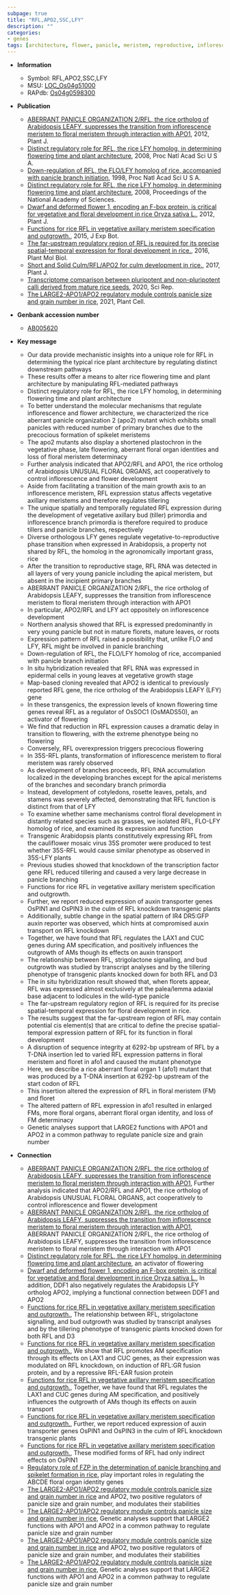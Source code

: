 ```yaml
---
subpage: true
title: "RFL,APO2,SSC,LFY"
description: ""
categories:
- genes
tags: [architecture, flower, panicle, meristem, reproductive, inflorescence, growth, floral meristem, spikelet, root, axillary meristem, leaf, flowering time, floral, vegetative, tillering, tiller, stamen, branching, spikelet meristem, transcription factor, culm, auxin, transporter, strigolactone, auxin transport, development, floral organ, organ identity, grain, grain number, panicle size]
---
```


* **Information**  
    + Symbol: RFL,APO2,SSC,LFY  
    + MSU: [LOC_Os04g51000](http://rice.plantbiology.msu.edu/cgi-bin/ORF_infopage.cgi?orf=LOC_Os04g51000)  
    + RAPdb: [Os04g0598300](http://rapdb.dna.affrc.go.jp/viewer/gbrowse_details/irgsp1?name=Os04g0598300)  

* **Publication**  
    + [ABERRANT PANICLE ORGANIZATION 2/RFL, the rice ortholog of Arabidopsis LEAFY, suppresses the transition from inflorescence meristem to floral meristem through interaction with APO1](http://www.ncbi.nlm.nih.gov/pubmed?term=ABERRANT+PANICLE+ORGANIZATION+2/RFL,+the+rice+ortholog+of+Arabidopsis+LEAFY,+suppresses+the+transition+from+inflorescence+meristem+to+floral+meristem+through+interaction+with+APO1%5BTitle%5D), 2012, Plant J.
    + [Distinct regulatory role for RFL, the rice LFY homolog, in determining flowering time and plant architecture](http://www.ncbi.nlm.nih.gov/pubmed?term=Distinct+regulatory+role+for+RFL,+the+rice+LFY+homolog,+in+determining+flowering+time+and+plant+architecture%5BTitle%5D), 2008, Proc Natl Acad Sci U S A.
    + [Down-regulation of RFL, the FLO/LFY homolog of rice, accompanied with panicle branch initiation](http://www.ncbi.nlm.nih.gov/pubmed?term=Down-regulation+of+RFL,+the+FLO/LFY+homolog+of+rice,+accompanied+with+panicle+branch+initiation%5BTitle%5D), 1998, Proc Natl Acad Sci U S A.
    + [Distinct regulatory role for RFL, the rice LFY homolog, in determining flowering time and plant architecture](http://www.ncbi.nlm.nih.gov/pubmed?term=Distinct+regulatory+role+for+RFL,+the+rice+LFY+homolog,+in+determining+flowering+time+and+plant+architecture%5BTitle%5D), 2008, Proceedings of the National Academy of Sciences.
    + [Dwarf and deformed flower 1, encoding an F-box protein, is critical for vegetative and floral development in rice Oryza sativa L.](http://www.ncbi.nlm.nih.gov/pubmed?term=Dwarf+and+deformed+flower+1,+encoding+an+F-box+protein,+is+critical+for+vegetative+and+floral+development+in+rice+Oryza+sativa+L.%5BTitle%5D), 2012, Plant J.
    + [Functions for rice RFL in vegetative axillary meristem specification and outgrowth.](http://www.ncbi.nlm.nih.gov/pubmed?term=Functions+for+rice+RFL+in+vegetative+axillary+meristem+specification+and+outgrowth.%5BTitle%5D), 2015, J Exp Bot.
    + [The far-upstream regulatory region of RFL is required for its precise spatial-temporal expression for floral development in rice.](http://www.ncbi.nlm.nih.gov/pubmed?term=The+far-upstream+regulatory+region+of+RFL+is+required+for+its+precise+spatial-temporal+expression+for+floral+development+in+rice.%5BTitle%5D), 2016, Plant Mol Biol.
    + [Short and Solid Culm/RFL/APO2 for culm development in rice.](http://www.ncbi.nlm.nih.gov/pubmed?term=Short+and+Solid+Culm/RFL/APO2+for+culm+development+in+rice.%5BTitle%5D), 2017, Plant J.
    + [Transcriptome comparison between pluripotent and non-pluripotent calli derived from mature rice seeds](http://www.ncbi.nlm.nih.gov/pubmed?term=Transcriptome+comparison+between+pluripotent+and+non-pluripotent+calli+derived+from+mature+rice+seeds%5BTitle%5D), 2020, Sci Rep.
    + [The LARGE2-APO1/APO2 regulatory module controls panicle size and grain number in rice](http://www.ncbi.nlm.nih.gov/pubmed?term=The+LARGE2-APO1/APO2+regulatory+module+controls+panicle+size+and+grain+number+in+rice%5BTitle%5D), 2021, Plant Cell.

* **Genbank accession number**  
    + [AB005620](http://www.ncbi.nlm.nih.gov/nuccore/AB005620)

* **Key message**  
    + Our data provide mechanistic insights into a unique role for RFL in determining the typical rice plant architecture by regulating distinct downstream pathways
    + These results offer a means to alter rice flowering time and plant architecture by manipulating RFL-mediated pathways
    + Distinct regulatory role for RFL, the rice LFY homolog, in determining flowering time and plant architecture
    + To better understand the molecular mechanisms that regulate inflorescence and flower architecture, we characterized the rice aberrant panicle organization 2 (apo2) mutant which exhibits small panicles with reduced number of primary branches due to the precocious formation of spikelet meristems
    + The apo2 mutants also display a shortened plastochron in the vegetative phase, late flowering, aberrant floral organ identities and loss of floral meristem determinacy
    + Further analysis indicated that APO2/RFL and APO1, the rice ortholog of Arabidopsis UNUSUAL FLORAL ORGANS, act cooperatively to control inflorescence and flower development
    + Aside from facilitating a transition of the main growth axis to an inflorescence meristem, RFL expression status affects vegetative axillary meristems and therefore regulates tillering
    + The unique spatially and temporally regulated RFL expression during the development of vegetative axillary bud (tiller) primordia and inflorescence branch primordia is therefore required to produce tillers and panicle branches, respectively
    + Diverse orthologous LFY genes regulate vegetative-to-reproductive phase transition when expressed in Arabidopsis, a property not shared by RFL, the homolog in the agronomically important grass, rice
    + After the transition to reproductive stage, RFL RNA was detected in all layers of very young panicle including the apical meristem, but absent in the incipient primary branches
    + ABERRANT PANICLE ORGANIZATION 2/RFL, the rice ortholog of Arabidopsis LEAFY, suppresses the transition from inflorescence meristem to floral meristem through interaction with APO1
    + In particular, APO2/RFL and LFY act oppositely on inflorescence development
    + Northern analysis showed that RFL is expressed predominantly in very young panicle but not in mature florets, mature leaves, or roots
    + Expression pattern of RFL raised a possibility that, unlike FLO and LFY, RFL might be involved in panicle branching
    + Down-regulation of RFL, the FLO/LFY homolog of rice, accompanied with panicle branch initiation
    + In situ hybridization revealed that RFL RNA was expressed in epidermal cells in young leaves at vegetative growth stage
    + Map-based cloning revealed that APO2 is identical to previously reported RFL gene, the rice ortholog of the Arabidopsis LEAFY (LFY) gene
    + In these transgenics, the expression levels of known flowering time genes reveal RFL as a regulator of OsSOC1 (OsMADS50), an activator of flowering
    + We find that reduction in RFL expression causes a dramatic delay in transition to flowering, with the extreme phenotype being no flowering
    + Conversely, RFL overexpression triggers precocious flowering
    + In 35S-RFL plants, transformation of inflorescence meristem to floral meristem was rarely observed
    + As development of branches proceeds, RFL RNA accumulation localized in the developing branches except for the apical meristems of the branches and secondary branch primordia
    + Instead, development of cotyledons, rosette leaves, petals, and stamens was severely affected, demonstrating that RFL function is distinct from that of LFY
    + To examine whether same mechanisms control floral development in distantly related species such as grasses, we isolated RFL, FLO-LFY homolog of rice, and examined its expression and function
    + Transgenic Arabidopsis plants constitutively expressing RFL from the cauliflower mosaic virus 35S promoter were produced to test whether 35S-RFL would cause similar phenotype as observed in 35S-LFY plants
    + Previous studies showed that knockdown of the transcription factor gene RFL reduced tillering and caused a very large decrease in panicle branching
    + Functions for rice RFL in vegetative axillary meristem specification and outgrowth.
    + Further, we report reduced expression of auxin transporter genes OsPIN1 and OsPIN3 in the culm of RFL knockdown transgenic plants
    + Additionally, subtle change in the spatial pattern of IR4 DR5:GFP auxin reporter was observed, which hints at compromised auxin transport on RFL knockdown
    + Together, we have found that RFL regulates the LAX1 and CUC genes during AM specification, and positively influences the outgrowth of AMs though its effects on auxin transport
    + The relationship between RFL, strigolactone signalling, and bud outgrowth was studied by transcript analyses and by the tillering phenotype of transgenic plants knocked down for both RFL and D3
    + The in situ hybridization result showed that, when florets appear, RFL was expressed almost exclusively at the palea/lemma adaxial base adjacent to lodicules in the wild-type panicle
    + The far-upstream regulatory region of RFL is required for its precise spatial-temporal expression for floral development in rice.
    + The results suggest that the far-upstream region of RFL may contain potential cis element(s) that are critical to define the precise spatial-temporal expression pattern of RFL for its function in floral development
    + A disruption of sequence integrity at 6292-bp upstream of RFL by a T-DNA insertion led to varied RFL expression patterns in floral meristem and floret in afo1 and caused the mutant phenotype
    + Here, we describe a rice aberrant floral organ 1 (afo1) mutant that was produced by a T-DNA insertion at 6292-bp upstream of the start codon of RFL
    + This insertion altered the expression of RFL in floral meristem (FM) and floret
    + The altered pattern of RFL expression in afo1 resulted in enlarged FMs, more floral organs, aberrant floral organ identity, and loss of FM determinacy
    + Genetic analyses support that LARGE2 functions with APO1 and APO2 in a common pathway to regulate panicle size and grain number

* **Connection**  
    + [ABERRANT PANICLE ORGANIZATION 2/RFL, the rice ortholog of Arabidopsis LEAFY, suppresses the transition from inflorescence meristem to floral meristem through interaction with APO1](http://www.ncbi.nlm.nih.gov/pubmed?term=ABERRANT+PANICLE+ORGANIZATION+2/RFL,+the+rice+ortholog+of+Arabidopsis+LEAFY,+suppresses+the+transition+from+inflorescence+meristem+to+floral+meristem+through+interaction+with+APO1%5BTitle%5D), Further analysis indicated that APO2/RFL and APO1, the rice ortholog of Arabidopsis UNUSUAL FLORAL ORGANS, act cooperatively to control inflorescence and flower development
    + [ABERRANT PANICLE ORGANIZATION 2/RFL, the rice ortholog of Arabidopsis LEAFY, suppresses the transition from inflorescence meristem to floral meristem through interaction with APO1](http://www.ncbi.nlm.nih.gov/pubmed?term=ABERRANT+PANICLE+ORGANIZATION+2/RFL,+the+rice+ortholog+of+Arabidopsis+LEAFY,+suppresses+the+transition+from+inflorescence+meristem+to+floral+meristem+through+interaction+with+APO1%5BTitle%5D), ABERRANT PANICLE ORGANIZATION 2/RFL, the rice ortholog of Arabidopsis LEAFY, suppresses the transition from inflorescence meristem to floral meristem through interaction with APO1
    + [Distinct regulatory role for RFL, the rice LFY homolog, in determining flowering time and plant architecture](OsMADS50), an activator of flowering
    + [Dwarf and deformed flower 1, encoding an F-box protein, is critical for vegetative and floral development in rice Oryza sativa L.](http://www.ncbi.nlm.nih.gov/pubmed?term=Dwarf+and+deformed+flower+1,+encoding+an+F-box+protein,+is+critical+for+vegetative+and+floral+development+in+rice+Oryza+sativa+L.%5BTitle%5D), In addition, DDF1 also negatively regulates the Arabidopsis LFY ortholog APO2, implying a functional connection between DDF1 and APO2
    + [Functions for rice RFL in vegetative axillary meristem specification and outgrowth.](http://www.ncbi.nlm.nih.gov/pubmed?term=Functions+for+rice+RFL+in+vegetative+axillary+meristem+specification+and+outgrowth.%5BTitle%5D), The relationship between RFL, strigolactone signalling, and bud outgrowth was studied by transcript analyses and by the tillering phenotype of transgenic plants knocked down for both RFL and D3
    + [Functions for rice RFL in vegetative axillary meristem specification and outgrowth.](http://www.ncbi.nlm.nih.gov/pubmed?term=Functions+for+rice+RFL+in+vegetative+axillary+meristem+specification+and+outgrowth.%5BTitle%5D), We show that RFL promotes AM specification through its effects on LAX1 and CUC genes, as their expression was modulated on RFL knockdown, on induction of RFL:GR fusion protein, and by a repressive RFL-EAR fusion protein
    + [Functions for rice RFL in vegetative axillary meristem specification and outgrowth.](http://www.ncbi.nlm.nih.gov/pubmed?term=Functions+for+rice+RFL+in+vegetative+axillary+meristem+specification+and+outgrowth.%5BTitle%5D), Together, we have found that RFL regulates the LAX1 and CUC genes during AM specification, and positively influences the outgrowth of AMs though its effects on auxin transport
    + [Functions for rice RFL in vegetative axillary meristem specification and outgrowth.](http://www.ncbi.nlm.nih.gov/pubmed?term=Functions+for+rice+RFL+in+vegetative+axillary+meristem+specification+and+outgrowth.%5BTitle%5D), Further, we report reduced expression of auxin transporter genes OsPIN1 and OsPIN3 in the culm of RFL knockdown transgenic plants
    + [Functions for rice RFL in vegetative axillary meristem specification and outgrowth.](http://www.ncbi.nlm.nih.gov/pubmed?term=Functions+for+rice+RFL+in+vegetative+axillary+meristem+specification+and+outgrowth.%5BTitle%5D), These modified forms of RFL had only indirect effects on OsPIN1
    + [Regulatory role of FZP in the determination of panicle branching and spikelet formation in rice.](APO2) play important roles in regulating the ABCDE floral organ identity genes
    + [The LARGE2-APO1/APO2 regulatory module controls panicle size and grain number in rice](APO1) and APO2, two positive regulators of panicle size and grain number, and modulates their stabilities
    + [The LARGE2-APO1/APO2 regulatory module controls panicle size and grain number in rice](http://www.ncbi.nlm.nih.gov/pubmed?term=The+LARGE2-APO1/APO2+regulatory+module+controls+panicle+size+and+grain+number+in+rice%5BTitle%5D),  Genetic analyses support that LARGE2 functions with APO1 and APO2 in a common pathway to regulate panicle size and grain number
    + [The LARGE2-APO1/APO2 regulatory module controls panicle size and grain number in rice](APO1) and APO2, two positive regulators of panicle size and grain number, and modulates their stabilities
    + [The LARGE2-APO1/APO2 regulatory module controls panicle size and grain number in rice](http://www.ncbi.nlm.nih.gov/pubmed?term=The+LARGE2-APO1/APO2+regulatory+module+controls+panicle+size+and+grain+number+in+rice%5BTitle%5D),  Genetic analyses support that LARGE2 functions with APO1 and APO2 in a common pathway to regulate panicle size and grain number



